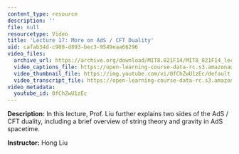 ```yaml
---
content_type: resource
description: ''
file: null
resourcetype: Video
title: 'Lecture 17: More on AdS / CFT Duality'
uid: cafab34d-c908-d893-bec3-9549eaa66296
video_files:
  archive_url: https://archive.org/download/MIT8.821F14/MIT8_821F14_lec17_300k.mp4
  video_captions_file: https://open-learning-course-data-rc.s3.amazonaws.com/8-821-string-theory-and-holographic-duality-fall-2014/2b6ff99db647516daee15f99ba6981b5_0fChZwU1zEc.vtt
  video_thumbnail_file: https://img.youtube.com/vi/0fChZwU1zEc/default.jpg
  video_transcript_file: https://open-learning-course-data-rc.s3.amazonaws.com/8-821-string-theory-and-holographic-duality-fall-2014/4ca91de39f8a568e51642d5af5802f1f_0fChZwU1zEc.pdf
video_metadata:
  youtube_id: 0fChZwU1zEc
---
```


**Description:** In this lecture, Prof. Liu further explains two sides of the AdS / CFT duality, including a brief overview of string theory and gravity in AdS spacetime.

**Instructor:** Hong Liu